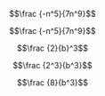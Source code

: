 $$\frac {-n^5}{7n^9}$$

$$\frac {-n^5}{7n^9}$$

$$\frac {2}{b}^3$$

$$\frac {2^3}{b^3}$$

$$\frac {8}{b^3}$$
